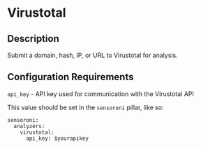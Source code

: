 # Virustotal

## Description
Submit a domain, hash, IP, or URL to Virustotal for analysis.

## Configuration Requirements

``api_key`` - API key used for communication with the Virustotal API

This value should be set in the ``sensoroni`` pillar, like so:

```
sensoroni:
  analyzers:
    virustotal:
      api_key: $yourapikey
```
